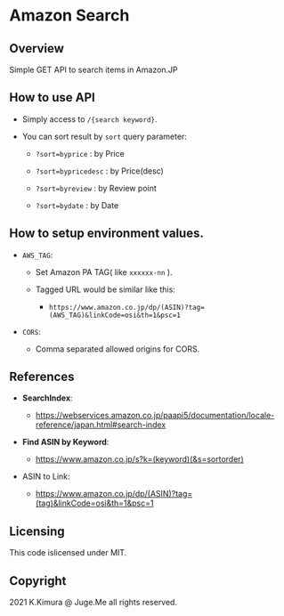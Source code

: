 # Amazon Search

## Overview

Simple GET API to search items in Amazon.JP


## How to use API

- Simply access to `/{search keyword}`.

- You can sort result by `sort` query parameter:

  - `?sort=byprice` : by Price

  - `?sort=bypricedesc` : by Price(desc)

  - `?sort=byreview` : by Review point

  - `?sort=bydate` : by Date


## How to setup environment values.

- `AWS_TAG`:

  - Set Amazon PA TAG( like `xxxxxx-nn` ).

  - Tagged URL would be similar like this:

    - `https://www.amazon.co.jp/dp/(ASIN)?tag=(AWS_TAG)&linkCode=osi&th=1&psc=1`

- `CORS`:

  - Comma separated allowed origins for CORS.


## References

- **SearchIndex**: 

  - https://webservices.amazon.co.jp/paapi5/documentation/locale-reference/japan.html#search-index


- **Find ASIN by Keyword**: 

  - https://www.amazon.co.jp/s?k=(keyword)(&s=sortorder)

- ASIN to Link:

  - https://www.amazon.co.jp/dp/(ASIN)?tag=(tag)&linkCode=osi&th=1&psc=1



## Licensing

This code islicensed under MIT.


## Copyright

2021 K.Kimura @ Juge.Me all rights reserved.



